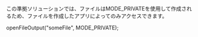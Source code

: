
 この準拠ソリューションでは、ファイルはMODE_PRIVATEを使用して作成されるため、ファイルを作成したアプリによってのみアクセスできます。

   openFileOutput("someFile", MODE_PRIVATE);

